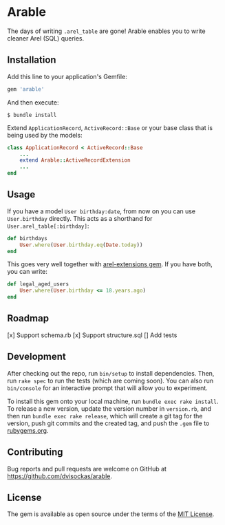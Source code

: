 # Arable

The days of writing `.arel_table` are gone! Arable enables you to write cleaner Arel (SQL) queries.

## Installation

Add this line to your application's Gemfile:

```ruby
gem 'arable'
```

And then execute:

    $ bundle install

Extend `ApplicationRecord`, `ActiveRecord::Base` or your base class that is being used by the models:

```ruby
class ApplicationRecord < ActiveRecord::Base
    ...
    extend Arable::ActiveRecordExtension
    ...
end

```

## Usage

If you have a model `User birthday:date`, from now on you can use `User.birthday` directly. This acts as a shorthand for `User.arel_table[:birthday]`:

```ruby
def birthdays
    User.where(User.birthday.eq(Date.today))
end
```

This goes very well together with [arel-extensions gem](https://github.com/Faveod/arel-extensions). If you have both, you can write:

```ruby
def legal_aged_users
    User.where(User.birthday <= 18.years.ago)
end
```

## Roadmap

[x] Support schema.rb
[x] Support structure.sql
[] Add tests

## Development

After checking out the repo, run `bin/setup` to install dependencies. Then, run `rake spec` to run the tests (which are coming soon). You can also run `bin/console` for an interactive prompt that will allow you to experiment.

To install this gem onto your local machine, run `bundle exec rake install`. To release a new version, update the version number in `version.rb`, and then run `bundle exec rake release`, which will create a git tag for the version, push git commits and the created tag, and push the `.gem` file to [rubygems.org](https://rubygems.org).

## Contributing

Bug reports and pull requests are welcome on GitHub at https://github.com/dvisockas/arable.

## License

The gem is available as open source under the terms of the [MIT License](https://opensource.org/licenses/MIT).
